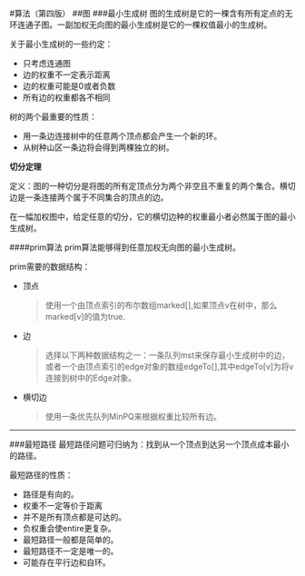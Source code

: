 #算法（第四版）
##图
###最小生成树
图的生成树是它的一棵含有所有定点的无环连通子图。一副加权无向图的最小生成树是它的一棵权值最小的生成树。

关于最小生成树的一些约定：
+ 只考虑连通图
+ 边的权重不一定表示距离
+ 边的权重可能是0或者负数
+ 所有边的权重都各不相同

树的两个最重要的性质：
+ 用一条边连接树中的任意两个顶点都会产生一个新的环。
+ 从树种山区一条边将会得到两棵独立的树。

**切分定理**

定义：图的一种切分是将图的所有定顶点分为两个非空且不重复的两个集合。横切边是一条连接两个属于不同集合的顶点的边。

在一幅加权图中，给定任意的切分，它的横切边种的权重最小者必然属于图的最小生成树。

####prim算法
prim算法能够得到任意加权无向图的最小生成树。

prim需要的数据结构：
+ 顶点

    >使用一个由顶点索引的布尔数组marked[],如果顶点v在树中，那么marked[v]的值为true.
    
+ 边

    >选择以下两种数据结构之一：一条队列mst来保存最小生成树中的边，或者一个由顶点索引的edge对象的数组edgeTo[],其中edgeTo[v]为将v连接到树中的Edge对象。
    
+ 横切边

    >使用一条优先队列MinPQ<Edge>来根据权重比较所有边。
    
-------------------------
###最短路径
最短路径问题可归纳为：找到从一个顶点到达另一个顶点成本最小的路径。



最短路径的性质：
+ 路径是有向的。
+ 权重不一定等价于距离
+ 并不是所有顶点都是可达的。
+ 负权重会使entire更复杂。
+ 最短路径一般都是简单的。
+ 最短路径不一定是唯一的。
+ 可能存在平行边和自环。









